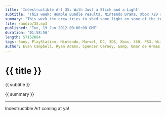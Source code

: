 ```yaml
---
title: 'Indestructible Art 35: With Just a Stick and a Light'
subtitle: "This week: Humble Bundle results, Nintendo Drama, Xbox 720 rumors, Marvel creative team shake ups, The Return of Ninjak, and Walking Dead's 100th. New Tomb Raider sexism discussions. And Batman #10 fallout."
summary: "This week the crew tries to shed some light on some of the top stories of the week. Marvel is rumored to be having some major creative team changes ups coming soon. Humble Indie Bundle 5 shatters previous earnings records. DC is closing out 4 more titles in the new 52. Last of Us comes closer to a release date. Ninjak sneaks back into existence. Nintendo may not be refreshing the 3DS. Walking Dead 100 might be the best selling comic of the year. Leaked document highlights Microsoft's roadmap for the next Xbox. The new Tomb Raider starts up a discussion of sexism and violence in the realms of video games and comic books. Batman #10 dropped some pretty huge bombs on us this week and Ryan recaps what it all means to the story. This weeks 'Listener' question comes from non other than Spencer himself, who asks what good Cyber Punk games should he check out?"
file: /audio/35.mp3
published: 'Tue, 19 Jun 2012 00:00:00 GMT'
duration: '01:58:56'
length: 57152084
tags: Sony, PlayStation, Nintendo, Marvel, DC, 3DS, Xbox, 360, PS3, Wii, PSN, XBLA, Video Games, Comics, Games, Indestructible Art, Batman, Last of Us, Humble Bundle, Ninjak, Breaking Bad, Sexism, Lara Croft, Tomb Raider, E3, Booth Babes, Walking Dead, Avengers
author: Evan Campbell, Ryan Adams, Spencer Carney, &amp; Omar de Armas
---
```


# {{ title }}

{{ subtitle }}

{{ summary }}

- - -

Indestructible Art coming at ya!
